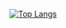 [![Top Langs](https://github-readme-stats.vercel.app/api/top-langs/?username=jacopozarri)]([https://github.com/anuraghazra/github-readme-stats](https://github.com/jacopozarri?tab=repositories))
